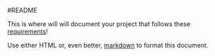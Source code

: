 #README

This is where will will document your project that follows these [requirements](https://github.com/sf-wdi-18/notes/blob/master/labs/week_2.md)! 

Use either HTML or, even better, [markdown](https://github.com/adam-p/markdown-here/wiki/Markdown-Cheatsheet) to format this document.
